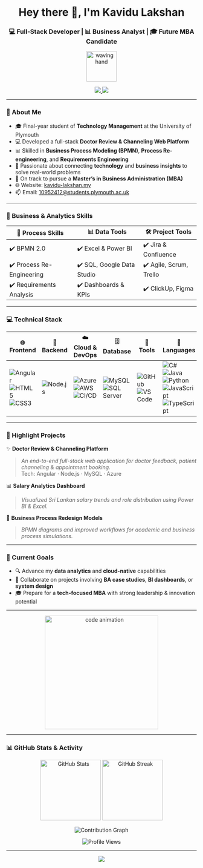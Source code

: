 <h1 align="center">Hey there 👋, I'm Kavidu Lakshan</h1>
<h3 align="center">💻 Full-Stack Developer | 📊 Business Analyst | 🎓 Future MBA Candidate</h3>

<p align="center">
  <img src="https://media.giphy.com/media/hvRJCLFzcasrR4ia7z/giphy.gif" width="80" alt="waving hand" />
</p>

<p align="center">
  <a href="https://kavidu-lakshan.my" target="_blank">
    <img src="https://img.shields.io/badge/-Visit My Website-0e76a8?style=for-the-badge&logo=google-chrome&logoColor=white" />
  </a>
  <a href="mailto:10952412@students.plymouth.ac.uk">
    <img src="https://img.shields.io/badge/-Email Me-D14836?style=for-the-badge&logo=gmail&logoColor=white" />
  </a>
</p>

---

### 🚀 About Me

- 🎓 Final-year student of **Technology Management** at the University of Plymouth  
- 💻 Developed a full-stack **Doctor Review & Channeling Web Platform**  
- 📊 Skilled in **Business Process Modeling (BPMN)**, **Process Re-engineering**, and **Requirements Engineering**  
- 🧠 Passionate about connecting **technology** and **business insights** to solve real-world problems  
- 🎯 On track to pursue a **Master’s in Business Administration (MBA)**  
- 🌐 Website: [kavidu-lakshan.my](https://kavidu-lakshan.my)  
- 📫 Email: [10952412@students.plymouth.ac.uk](mailto:10952412@students.plymouth.ac.uk)

---

### 🧠 Business & Analytics Skills

| 🧩 Process Skills | 📊 Data Tools | 🛠 Project Tools |
|------------------|---------------|------------------|
| ✔️ BPMN 2.0       | ✔️ Excel & Power BI | ✔️ Jira & Confluence |
| ✔️ Process Re-Engineering | ✔️ SQL, Google Data Studio | ✔️ Agile, Scrum, Trello |
| ✔️ Requirements Analysis | ✔️ Dashboards & KPIs | ✔️ ClickUp, Figma |

---

### 💻 Technical Stack

| 🌐 Frontend | 🧠 Backend | ☁️ Cloud & DevOps | 🗄️ Database | 🧰 Tools | 💬 Languages |
|------------|-----------|------------------|------------|--------|-------------|
| ![Angular](https://img.shields.io/badge/-Angular-DD0031?logo=angular&logoColor=white) ![HTML5](https://img.shields.io/badge/-HTML5-E34F26?logo=html5&logoColor=white) ![CSS3](https://img.shields.io/badge/-CSS3-1572B6?logo=css3&logoColor=white) | ![Node.js](https://img.shields.io/badge/-Node.js-339933?logo=node.js&logoColor=white) | ![Azure](https://img.shields.io/badge/-Azure-0078D4?logo=microsoft-azure&logoColor=white) ![AWS](https://img.shields.io/badge/-AWS-232F3E?logo=amazon-aws&logoColor=white) ![CI/CD](https://img.shields.io/badge/-CI/CD-17a2b8?logo=githubactions&logoColor=white) | ![MySQL](https://img.shields.io/badge/-MySQL-4479A1?logo=mysql&logoColor=white) ![SQL Server](https://img.shields.io/badge/-SQL%20Server-CC2927?logo=microsoft-sql-server&logoColor=white) | ![GitHub](https://img.shields.io/badge/-GitHub-181717?logo=github&logoColor=white) ![VS Code](https://img.shields.io/badge/-VSCode-007ACC?logo=visual-studio-code&logoColor=white) | ![C#](https://img.shields.io/badge/-C%23-239120?logo=c-sharp&logoColor=white) ![Java](https://img.shields.io/badge/-Java-007396?logo=java&logoColor=white) ![Python](https://img.shields.io/badge/-Python-3776AB?logo=python&logoColor=white) ![JavaScript](https://img.shields.io/badge/-JavaScript-F7DF1E?logo=javascript&logoColor=black) ![TypeScript](https://img.shields.io/badge/-TypeScript-3178C6?logo=typescript&logoColor=white) |

---

### 🧩 Highlight Projects

✨ **Doctor Review & Channeling Platform**  
> _An end-to-end full-stack web application for doctor feedback, patient channeling & appointment booking._  
Tech: Angular · Node.js · MySQL · Azure

📊 **Salary Analytics Dashboard**  
> _Visualized Sri Lankan salary trends and role distribution using Power BI & Excel._

🔄 **Business Process Redesign Models**  
> _BPMN diagrams and improved workflows for academic and business process simulations._

---

### 🎯 Current Goals

- 🔍 Advance my **data analytics** and **cloud-native** capabilities  
- 💬 Collaborate on projects involving **BA case studies**, **BI dashboards**, or **system design**  
- 🎓 Prepare for a **tech-focused MBA** with strong leadership & innovation potential

---

<p align="center">
  <img src="https://media.giphy.com/media/qgQUggAC3Pfv687qPC/giphy.gif" width="300" alt="code animation" />
</p>

---

### 📊 GitHub Stats & Activity  

<p align="center">
  <img src="https://github-readme-stats.vercel.app/api?username=kavidu23&show_icons=true&theme=tokyonight" alt="GitHub Stats" height="160" />
  <img src="https://github-readme-streak-stats.herokuapp.com/?user=kavidu23&theme=tokyonight" alt="GitHub Streak" height="160" />
</p>

<p align="center">
  <img src="https://github-readme-activity-graph.vercel.app/graph?username=kavidu23&theme=tokyo-night" alt="Contribution Graph" />
</p>

<p align="center">
  <img src="https://komarev.com/ghpvc/?username=kavidu23&label=Profile%20Views&color=ff69b4&style=for-the-badge" alt="Profile Views" />
</p>

---

<p align="center">
  <img src="https://readme-typing-svg.herokuapp.com?font=Fira+Code&pause=1000&color=F74F78&width=500&lines=Thanks+for+visiting+my+GitHub!+🌟;Let's+build+something+awesome+together!+🚀;Good+luck+on+your+journey!+💼" />
</p>
